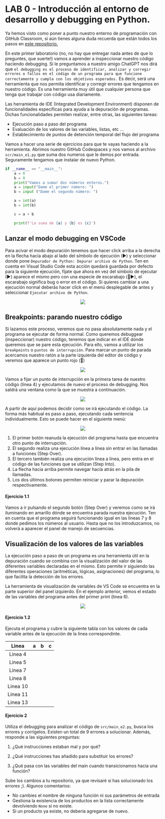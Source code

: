 # LAB 0 - Introducción al entorno de desarrollo y debugging en Python.


Ya hemos visto como poner a punto nuestro enterno de programación con GitHub Classroom, si aún tienes alguna duda recuerda que están todos los pasos en [este repositorio.](https://github.com/usc-gria/programacionII-instructions)

En este primer laboratorio (no, no hay que entregar nada antes de que lo preguntes, que suerte!) vamos a aprender a inspeccionar nuestro código haciendo debugging. Si le preguntamos a nuestro amigo ChatGPT nos dirá que `el debugging es el proceso de identificar, analizar y corregir errores o fallos en el código de un programa para que funcione correctamente y cumpla con los objetivos esperados.` Es decir, será una herramienta que nos permita identificar y corregir errores que tengamos en nuestro código. Es una herramienta muy útil que cualquier persona que tenga que trabajar con código usa diariamente. 

Las herramienta de IDE (Integrated Development Environment) disponen de funcionalidades específicas para ayuda a la depuración de programas. Dichas funcionalidades permiten realizar, entre otras, las siguientes tareas:
- Ejecución paso a paso del programa
- Evaluación de los valores de las variables, listas, etc …
- Establecimiento de puntos de detención temporal del flujo del programa

Vamos a hacer una serie de ejercicios para que te vayas haciendo a la herramienta. Abrimos nuestro GitHub Codespaces y nos vamos al archivo `scr/main_e1.py` que suma dos numeros que le demos por entrada. Seguramente tengamos que instalar de nuevo Python.

```python
if __name__ == "__main__":
    a = 0
    b = 0
    print("Vamos a sumar dos números enteros.")
    a = input("Dame el primer número: ")
    b = input ("Dame el segundo número: ")

    a = int(a)
    b = int(b)

    c = a + b

    print(f'La suma de {a} y {b} es {c}')
```

## Lanzar el modo debugging en VSCode

Para acivar el modo depuración tenemos que hacer click arriba a la derecha en la flecha hacia abajo al lado del símbolo de ejecución (►) y seleccionar donde pone `Depurador de Python: Depurar archivo de Python`. Ten en cuenta en Visual Studio Code esta acción quedará guardada por defecto para la siguiente ejecución, fíjate que ahora en vez del símbolo de ejecutar (►) aparece el mismo pero con una especie de escarabajo (🐞▶️), el escarabajo significa bug o error en el código. Si quieres cambiar a una ejecución normal deberás hacer click en el menú desplegable de antes y seleccionar `Ejecutar archivo de Python`. 

<p align="center">
  <img src="./images/debugging.png" />
</p>


## Breakpoints: parando nuestro código

Si lazamos este proceso, veremos que no pasa absolutamente nada y el programa se ejecutar de forma normal. Como queremos debuggear (inspeccionar) nuestro código, tenemos que indicar en el IDE dónde queremos que se pare esta ejecución. Para ello, vamos a utilizar los `breakpoints` o `puntos de interrupción`. Para marcar un punto de parada acercamos nuestro ratón a la parte izquierda del editor de código y veremos que aparece un punto rojo (🔴)

<p align="center">
  <img src="./images/breakpoint.png" />
</p>


Vamos a fijar un punto de interrupción en la primera tarea de nuestro código (línea 4) y ejecutamos de nuevo el proceso de debugging. Nos saldrá una ventana como la que se muestra a continuación.

<p align="center">
  <img src="./images/running.png" />
</p>

A partir de aquí podemos decidir como se irá ejecutando el código. La forma más habitual es paso a paso, ejecutando cada sentencia individualmente. Esto se puede hacer en el siguiente menú:

<p align="center">
  <img src="./images/controls.png" />
</p>

1. El primer botón reanuda la ejecución del programa hasta que encuentra otro punto de interrupción. 
2. El segundo realiza una ejecución línea a línea sin entrar en las llamadas a funciones (Step Over). 
3. El tercero también realiza una ejecución línea a línea, pero entra en el código de las funciones que se utilizan (Step Into). 
4. La flecha hacia arriba permite navegar hacía atrás en la pila de llamadas. 
5. Los dos últimos botones permiten reiniciar y parar la depuración respectivamente.


#### Ejercicio 1.1
Vamos a ir pulsando el segundo botón (Step Over) y veremos como se irá iluminando en amarillo dónde se encuentra parada nuestra ejecución. Ten en cuenta que el programa seguirá funcionando igual en las lineas 7 y 8 donde pedimos los números al usuario. Hasta que no los introduzcamos, no volverá a aparecer el panel de manejo de secuencias. 


## Visualización de los valores de las variables

La ejecución paso a paso de un programa es una herramienta útil en la depuración cuando se combina con la visualización del valor de las diferentes variables declaradas en el mismo. Esto permite ir siguiendo las diferentes operaciones (aritméticas, lógicas, asignaciones) del programa, lo que facilita la detección de los errores.

La herramienta de visualización de variables de VS Code se encuentra en la parte superior del panel izquierdo. En el ejemplo anterior, vemos el estado de las variables del programa antes del primer print (linea 6).

<p align="center">
  <img src="./images/variables.png" />
</p>


#### Ejercicio 1.2
Ejecuta el programa y cubre la siguiente tabla con los valores de cada variable antes de la ejecución de la línea correspondinte. 

| Linea    | a   | b   | c   |    
|:--------:|:---:|:---:|:---:|
| Linea 4  |     |     |     |
| Linea 5  |     |     |     |    
| Linea 7  |     |     |     |  
| Linea 8  |     |     |     |  
| Linea 10 |     |     |     |  
| Linea 11 |     |     |     |  
| Linea 13 |     |     |     |  


#### Ejercicio 2

Utiliza el debugging para analizar el código de `src/main_e2.py`, busca los errores y corrígelos. Existen un total de 9 errores a solucionar. Además, responde a las siguientes preguntas:

1. ¿Qué instrucciones estaban mal y por qué?

2. ¿Qué instrucciones has añadido para substituir los errores?

3. ¿Qué pasa con las variables del main cuando transicionamos hacia una función?


Sube los cambios a tu repositorio, ya que revisaré si has solucionado los errores ;). Algunos comentarios:

- No cambies el nombre de ninguna función ni sus parámetros de entrada
- Gestiona la existencia de los productos en la lista correctamente devolviendo `None` si no existe.
- Si un producto ya existe, no debería agregarse de nuevo.